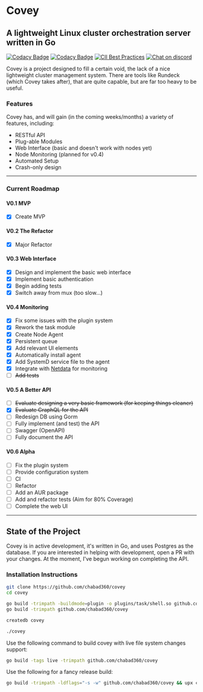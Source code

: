 # Covey

## A lightweight Linux cluster orchestration server written in Go

[![Codacy Badge](https://app.codacy.com/project/badge/Grade/b6e797a0fb5a498199b2a2d3ae494c82)](https://www.codacy.com/manual/chabad360/covey?utm_source=github.com&amp;utm_medium=referral&amp;utm_content=chabad360/covey&amp;utm_campaign=Badge_Grade)
[![Codacy Badge](https://app.codacy.com/project/badge/Coverage/b6e797a0fb5a498199b2a2d3ae494c82)](https://www.codacy.com/manual/chabad360/covey?utm_source=github.com&utm_medium=referral&utm_content=chabad360/covey&utm_campaign=Badge_Coverage)
[![CII Best Practices](https://bestpractices.coreinfrastructure.org/projects/4095/badge)](https://bestpractices.coreinfrastructure.org/projects/4095)
[![Chat on discord](https://img.shields.io/discord/727820939013783582?logo=discord&logoColor=white)](https://discord.gg/kWXPrWg)

Covey is a project designed to fill a certain void, the lack of a nice lightweight cluster management system.
There are tools like Rundeck (which Covey takes after), that are quite capable, but are far too heavy to be useful.

### Features

Covey has, and will gain (in the coming weeks/months) a variety of features, including:

* RESTful API
* Plug-able Modules
* Web Interface (basic and doesn't work with nodes yet)
* Node Monitoring (planned for v0.4)
* Automated Setup
* Crash-only design

---

### Current Roadmap

#### V0.1 MVP

* [x] Create MVP

#### V0.2 The Refactor

* [x] Major Refactor

#### V0.3 Web Interface

* [x] Design and implement the basic web interface
* [x] Implement basic authentication
* [x] Begin adding tests
* [x] Switch away from mux (too slow...)

#### V0.4 Monitoring

* [x] Fix some issues with the plugin system
* [x] Rework the task module
* [x] Create Node Agent
* [x] Persistent queue
* [x] Add relevant UI elements
* [x] Automatically install agent
* [x] Add SystemD service file to the agent
* [x] Integrate with [Netdata](https://github.com/netdata/netdata) for monitoring
* [ ] ~~Add tests~~

#### V0.5 A Better API

* [ ] ~~Evaluate designing a very basic framework (for keeping things cleaner)~~
* [x] ~~Evaluate GraphQL for the API~~
* [ ] Redesign DB using Gorm
* [ ] Fully implement (and test) the API
* [ ] Swagger (OpenAPI)
* [ ] Fully document the API

#### V0.6 Alpha

* [ ] Fix the plugin system
* [ ] Provide configuration system
* [ ] CI
* [ ] Refactor
* [ ] Add an AUR package
* [ ] Add and refactor tests (Aim for 80% Coverage)
* [ ] Complete the web UI

---

## State of the Project

Covey is in active development, it's written in Go, and uses Postgres as the database.
If you are interested in helping with development, open a PR with your changes.
At the moment, I've begun working on completing the API.

### Installation Instructions

```bash
git clone https://github.com/chabad360/covey
cd covey

go build -trimpath -buildmode=plugin -o plugins/task/shell.so github.com/chabad360/covey/plugins/task/shell
go build -trimpath github.com/chabad360/covey

createdb covey

./covey
```

Use the following command to build covey with live file system changes support:

```bash
go build -tags live -trimpath github.com/chabad360/covey
```

Use the following for a fancy release build:

```bash
go build -trimpath -ldflags="-s -w" github.com/chabad360/covey && upx covey
```
